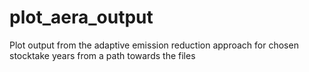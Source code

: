 # plot_aera_output
Plot output from the adaptive emission reduction approach for chosen stocktake years from a path towards the files
